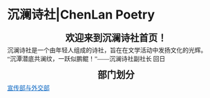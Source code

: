 # 沉澜诗社|ChenLan Poetry
<html><head><meta http-equiv="Content-Type" content="text/html; charset=utf-8" /><meta http-equiv="Content-Style-Type" content="text/css" /><meta name="generator" content="Aspose.Words for .NET 15.1.0.0" /><title></title></head><body><div><p style="margin:12pt 0pt 3pt; orphans:0; text-align:center; widows:0"><span style="font-family:'等线 Light'; font-size:16pt; font-weight:bold">欢迎来到沉澜诗社首页！</span></p><p style="margin:0pt; orphans:0; text-align:justify; widows:0"><span style="font-family:等线; font-size:10.5pt">沉澜诗社是一个由年轻人组成的诗社，旨在在文学活动中发扬文化的光辉。</span></p><p style="margin:0pt; orphans:0; text-align:justify; widows:0"><span style="font-family:等线; font-size:10.5pt">“沉潭潜底共澜纹，一跃似鹏鲲！”——沉澜诗社副社长</span><span style="font-family:等线; font-size:10.5pt"> </span><span style="font-family:等线; font-size:10.5pt">回日</span></p><p style="font-size:16pt; line-height:130%; margin:12pt 0pt 3pt; orphans:0; text-align:center; widows:0"><span style="font-family:等线; font-size:16pt; font-weight:bold">部门划分</span></p><p style="margin:0pt; orphans:0; text-align:justify; widows:0"><a style="color:#0563c1" href="README.md"><span style="color:#0563c1; font-family:等线; font-size:10.5pt; text-decoration:underline">宣传部</span><span style="color:#0563c1; font-family:等线; font-size:10.5pt; text-decoration:underline">与外交部</span></a></p></div><div class="cnzz" style="display: none;">
	        <script src="https://s23.cnzz.com/z_stat.php?id=1277655852&web_id=1277655852" language="JavaScript"></script>
            </div>
            <div class="docpe" style="position: absolute;color: white;margin-left:-450;">
